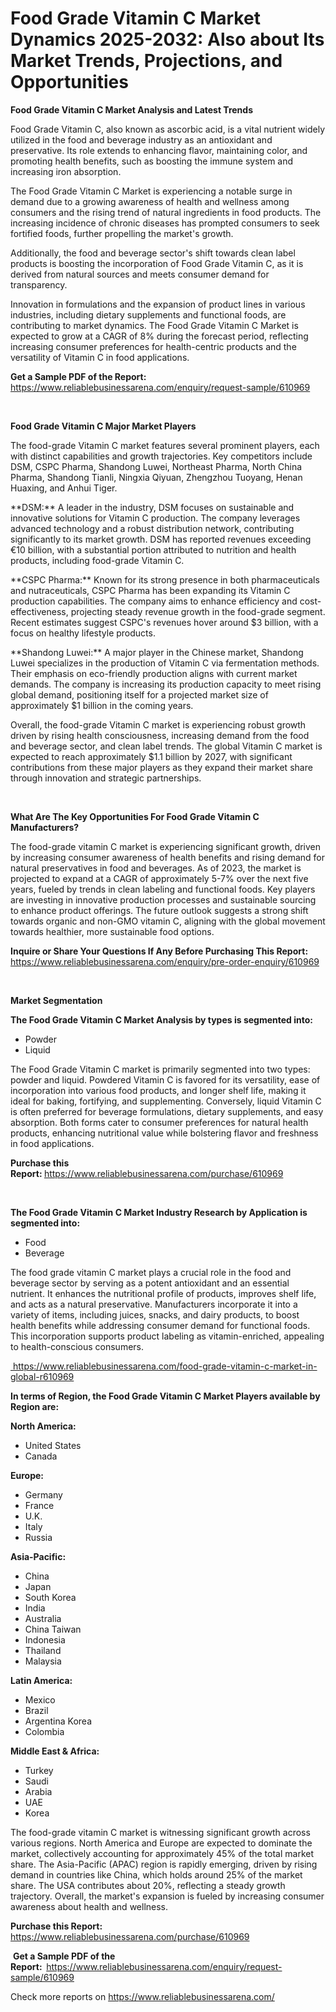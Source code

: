 <p><h1>Food Grade Vitamin C Market Dynamics 2025-2032: Also about Its Market Trends, Projections, and Opportunities</h1></p><p><strong>Food Grade Vitamin C Market Analysis and Latest Trends</strong></p>
<p><p>Food Grade Vitamin C, also known as ascorbic acid, is a vital nutrient widely utilized in the food and beverage industry as an antioxidant and preservative. Its role extends to enhancing flavor, maintaining color, and promoting health benefits, such as boosting the immune system and increasing iron absorption. </p><p>The Food Grade Vitamin C Market is experiencing a notable surge in demand due to a growing awareness of health and wellness among consumers and the rising trend of natural ingredients in food products. The increasing incidence of chronic diseases has prompted consumers to seek fortified foods, further propelling the market's growth.</p><p>Additionally, the food and beverage sector's shift towards clean label products is boosting the incorporation of Food Grade Vitamin C, as it is derived from natural sources and meets consumer demand for transparency. </p><p>Innovation in formulations and the expansion of product lines in various industries, including dietary supplements and functional foods, are contributing to market dynamics. The Food Grade Vitamin C Market is expected to grow at a CAGR of 8% during the forecast period, reflecting increasing consumer preferences for health-centric products and the versatility of Vitamin C in food applications.</p></p>
<p><strong>Get a Sample PDF of the Report:&nbsp;</strong> <a href="https://www.reliablebusinessarena.com/enquiry/request-sample/610969?utm_campaign=2527&utm_medium=2&utm_source=Github&utm_content=ia&utm_term=23032025&utm_id=food-grade-vitamin-c">https://www.reliablebusinessarena.com/enquiry/request-sample/610969</a></p>
<p>&nbsp;</p>
<p><strong>Food Grade Vitamin C Major Market Players</strong></p>
<p><p>The food-grade Vitamin C market features several prominent players, each with distinct capabilities and growth trajectories. Key competitors include DSM, CSPC Pharma, Shandong Luwei, Northeast Pharma, North China Pharma, Shandong Tianli, Ningxia Qiyuan, Zhengzhou Tuoyang, Henan Huaxing, and Anhui Tiger.</p><p>**DSM:** A leader in the industry, DSM focuses on sustainable and innovative solutions for Vitamin C production. The company leverages advanced technology and a robust distribution network, contributing significantly to its market growth. DSM has reported revenues exceeding €10 billion, with a substantial portion attributed to nutrition and health products, including food-grade Vitamin C.</p><p>**CSPC Pharma:** Known for its strong presence in both pharmaceuticals and nutraceuticals, CSPC Pharma has been expanding its Vitamin C production capabilities. The company aims to enhance efficiency and cost-effectiveness, projecting steady revenue growth in the food-grade segment. Recent estimates suggest CSPC's revenues hover around $3 billion, with a focus on healthy lifestyle products.</p><p>**Shandong Luwei:** A major player in the Chinese market, Shandong Luwei specializes in the production of Vitamin C via fermentation methods. Their emphasis on eco-friendly production aligns with current market demands. The company is increasing its production capacity to meet rising global demand, positioning itself for a projected market size of approximately $1 billion in the coming years.</p><p>Overall, the food-grade Vitamin C market is experiencing robust growth driven by rising health consciousness, increasing demand from the food and beverage sector, and clean label trends. The global Vitamin C market is expected to reach approximately $1.1 billion by 2027, with significant contributions from these major players as they expand their market share through innovation and strategic partnerships.</p></p>
<p>&nbsp;</p>
<p><strong>What Are The Key Opportunities For Food Grade Vitamin C Manufacturers?</strong></p>
<p><p>The food-grade vitamin C market is experiencing significant growth, driven by increasing consumer awareness of health benefits and rising demand for natural preservatives in food and beverages. As of 2023, the market is projected to expand at a CAGR of approximately 5-7% over the next five years, fueled by trends in clean labeling and functional foods. Key players are investing in innovative production processes and sustainable sourcing to enhance product offerings. The future outlook suggests a strong shift towards organic and non-GMO vitamin C, aligning with the global movement towards healthier, more sustainable food options.</p></p>
<p><strong>Inquire or Share Your Questions If Any Before Purchasing This Report:</strong> <a href="https://www.reliablebusinessarena.com/enquiry/pre-order-enquiry/610969?utm_campaign=2527&utm_medium=2&utm_source=Github&utm_content=ia&utm_term=23032025&utm_id=food-grade-vitamin-c">https://www.reliablebusinessarena.com/enquiry/pre-order-enquiry/610969</a></p>
<p>&nbsp;</p>
<p><strong>Market Segmentation</strong></p>
<p><strong>The Food Grade Vitamin C Market Analysis by types is segmented into:</strong></p>
<p><ul><li>Powder</li><li>Liquid</li></ul></p>
<p><p>The Food Grade Vitamin C market is primarily segmented into two types: powder and liquid. Powdered Vitamin C is favored for its versatility, ease of incorporation into various food products, and longer shelf life, making it ideal for baking, fortifying, and supplementing. Conversely, liquid Vitamin C is often preferred for beverage formulations, dietary supplements, and easy absorption. Both forms cater to consumer preferences for natural health products, enhancing nutritional value while bolstering flavor and freshness in food applications.</p></p>
<p><strong>Purchase this Report:&nbsp;</strong><a href="https://www.reliablebusinessarena.com/purchase/610969?utm_campaign=2527&utm_medium=2&utm_source=Github&utm_content=ia&utm_term=23032025&utm_id=food-grade-vitamin-c">https://www.reliablebusinessarena.com/purchase/610969</a></p>
<p>&nbsp;</p>
<p><strong>The Food Grade Vitamin C Market Industry Research by Application is segmented into:</strong></p>
<p><ul><li>Food</li><li>Beverage</li></ul></p>
<p><p>The food grade vitamin C market plays a crucial role in the food and beverage sector by serving as a potent antioxidant and an essential nutrient. It enhances the nutritional profile of products, improves shelf life, and acts as a natural preservative. Manufacturers incorporate it into a variety of items, including juices, snacks, and dairy products, to boost health benefits while addressing consumer demand for functional foods. This incorporation supports product labeling as vitamin-enriched, appealing to health-conscious consumers.</p></p>
<p><a href="https://www.reliablebusinessarena.com/food-grade-vitamin-c-market-in-global-r610969?utm_campaign=2527&utm_medium=2&utm_source=Github&utm_content=ia&utm_term=23032025&utm_id=food-grade-vitamin-c">&nbsp;https://www.reliablebusinessarena.com/food-grade-vitamin-c-market-in-global-r610969</a></p>
<p><strong>In terms of Region, the Food Grade Vitamin C Market Players available by Region are:</strong></p>
<p>
    <p> <strong> North America: </strong>
        <ul>
            <li>United States</li>
            <li>Canada</li>
        </ul>
        </p> 
    <p> <strong> Europe: </strong>
        <ul>
            <li>Germany</li>
            <li>France</li>
            <li>U.K.</li>
            <li>Italy</li>
            <li>Russia</li>
        </ul>
        </p> 
    <p> <strong> Asia-Pacific: </strong>
        <ul>
            <li>China</li>
            <li>Japan</li>
            <li>South Korea</li>
            <li>India</li>
            <li>Australia</li>
            <li>China Taiwan</li>
            <li>Indonesia</li>
            <li>Thailand</li>
            <li>Malaysia</li>
        </ul>
        </p> 
    <p> <strong> Latin America: </strong>
        <ul>
            <li>Mexico</li>
            <li>Brazil</li>
            <li>Argentina Korea</li>
            <li>Colombia</li>
        </ul>
        </p> 
    <p> <strong> Middle East & Africa: </strong>
        <ul>
            <li>Turkey</li>
            <li>Saudi</li>
            <li>Arabia</li>
            <li>UAE</li>
            <li>Korea</li>
        </ul>
    </p>
    </p>
<p><p>The food-grade vitamin C market is witnessing significant growth across various regions. North America and Europe are expected to dominate the market, collectively accounting for approximately 45% of the total market share. The Asia-Pacific (APAC) region is rapidly emerging, driven by rising demand in countries like China, which holds around 25% of the market share. The USA contributes about 20%, reflecting a steady growth trajectory. Overall, the market's expansion is fueled by increasing consumer awareness about health and wellness.</p></p>
<p><strong>Purchase this Report: </strong><a href="https://www.reliablebusinessarena.com/purchase/610969?utm_campaign=2527&utm_medium=2&utm_source=Github&utm_content=ia&utm_term=23032025&utm_id=food-grade-vitamin-c">https://www.reliablebusinessarena.com/purchase/610969</a></p>
<p>&nbsp;<strong>Get a Sample PDF of the Report:&nbsp;&nbsp;</strong><a href="https://www.reliablebusinessarena.com/enquiry/request-sample/610969?utm_campaign=2527&utm_medium=2&utm_source=Github&utm_content=ia&utm_term=23032025&utm_id=food-grade-vitamin-c">https://www.reliablebusinessarena.com/enquiry/request-sample/610969</a></p>
<p><strong></strong></p>
<p>Check more reports on <a href="https://www.reliablebusinessarena.com/?utm_campaign=2527&utm_medium=2&utm_source=Github&utm_content=ia&utm_term=23032025&utm_id=food-grade-vitamin-c">https://www.reliablebusinessarena.com/</a></p>